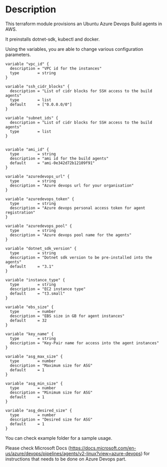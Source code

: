 # Description

This terraform module provisions an Ubuntu Azure Devops Build agents in AWS.

It preinstalls dotnet-sdk, kubectl and docker.

Using the variables, you are able to change various configuration parameters.

```
variable "vpc_id" {
  description = "VPC id for the instances"
  type        = string
}

variable "ssh_cidr_blocks" {
  description = "List of cidr blocks for SSH access to the build agents"
  type        = list
  default     = ["0.0.0.0/0"]
}

variable "subnet_ids" {
  description = "List of cidr blocks for SSH access to the build agents"
  type        = list
}


variable "ami_id" {
  type        = string
  description = "ami id for the build agents"
  default     = "ami-0e342d72b12109f91"
}

variable "azuredevops_url" {
  type        = string
  description = "Azure devops url for your organisation"
}

variable "azuredevops_token" {
  type        = string
  description = "Azure devops personal access token for agent registration"
}

variable "azuredevops_pool" {
  type        = string
  description = "Azure devops pool name for the agents"
}

variable "dotnet_sdk_version" {
  type        = string
  description = "Dotnet sdk version to be pre-installed into the agents"
  default     = "3.1"
}

variable "instance_type" {
  type        = string
  description = "EC2 instance type"
  default     = "t3.small"
}

variable "ebs_size" {
  type        = number
  description = "EBS size in GB for agent instances"
  default     = 32
}

variable "key_name" {
  type        = string
  description = "Key-Pair name for access into the agent instances"
}

variable "asg_max_size" {
  type        = number
  description = "Maximum size for ASG"
  default     = 1
}

variable "asg_min_size" {
  type        = number
  description = "Minimum size for ASG"
  default     = 1
}

variable "asg_desired_size" {
  type        = number
  description = "Desired size for ASG"
  default     = 1
}

```

You can check example folder for a sample usage.

Please check Microsoft Docs (https://docs.microsoft.com/en-us/azure/devops/pipelines/agents/v2-linux?view=azure-devops) for instructions that needs to be done on Azure Devops part.
